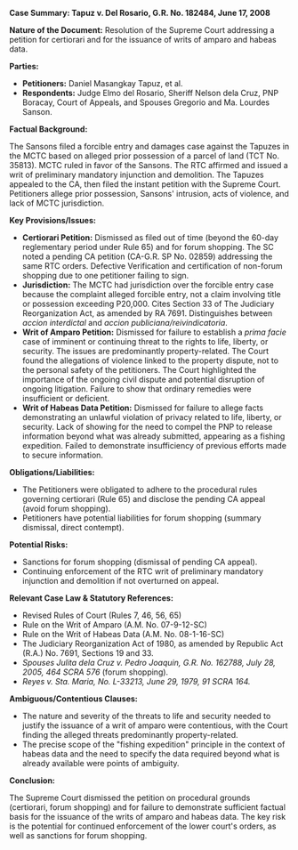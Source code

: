 **Case Summary: Tapuz v. Del Rosario, G.R. No. 182484, June 17, 2008**

**Nature of the Document:** Resolution of the Supreme Court addressing a petition for certiorari and for the issuance of writs of amparo and habeas data.

**Parties:**

*   **Petitioners:** Daniel Masangkay Tapuz, et al.
*   **Respondents:** Judge Elmo del Rosario, Sheriff Nelson dela Cruz, PNP Boracay, Court of Appeals, and Spouses Gregorio and Ma. Lourdes Sanson.

**Factual Background:**

The Sansons filed a forcible entry and damages case against the Tapuzes in the MCTC based on alleged prior possession of a parcel of land (TCT No. 35813). MCTC ruled in favor of the Sansons. The RTC affirmed and issued a writ of preliminary mandatory injunction and demolition. The Tapuzes appealed to the CA, then filed the instant petition with the Supreme Court. Petitioners allege prior possession, Sansons' intrusion, acts of violence, and lack of MCTC jurisdiction.

**Key Provisions/Issues:**

*   **Certiorari Petition:** Dismissed as filed out of time (beyond the 60-day reglementary period under Rule 65) and for forum shopping. The SC noted a pending CA petition (CA-G.R. SP No. 02859) addressing the same RTC orders. Defective Verification and certification of non-forum shopping due to one petitioner failing to sign.
*   **Jurisdiction:** The MCTC had jurisdiction over the forcible entry case because the complaint alleged forcible entry, not a claim involving title or possession exceeding P20,000. Cites Section 33 of The Judiciary Reorganization Act, as amended by RA 7691. Distinguishes between *accion interdictal* and *accion publiciana/reivindicatoria*.
*   **Writ of Amparo Petition:** Dismissed for failure to establish a *prima facie* case of imminent or continuing threat to the rights to life, liberty, or security. The issues are predominantly property-related. The Court found the allegations of violence linked to the property dispute, not to the personal safety of the petitioners. The Court highlighted the importance of the ongoing civil dispute and potential disruption of ongoing litigation. Failure to show that ordinary remedies were insufficient or deficient.
*   **Writ of Habeas Data Petition:** Dismissed for failure to allege facts demonstrating an unlawful violation of privacy related to life, liberty, or security. Lack of showing for the need to compel the PNP to release information beyond what was already submitted, appearing as a fishing expedition. Failed to demonstrate insufficiency of previous efforts made to secure information.

**Obligations/Liabilities:**

*   The Petitioners were obligated to adhere to the procedural rules governing certiorari (Rule 65) and disclose the pending CA appeal (avoid forum shopping).
*   Petitioners have potential liabilities for forum shopping (summary dismissal, direct contempt).

**Potential Risks:**

*   Sanctions for forum shopping (dismissal of pending CA appeal).
*   Continuing enforcement of the RTC writ of preliminary mandatory injunction and demolition if not overturned on appeal.

**Relevant Case Law & Statutory References:**

*   Revised Rules of Court (Rules 7, 46, 56, 65)
*   Rule on the Writ of Amparo (A.M. No. 07-9-12-SC)
*   Rule on the Writ of Habeas Data (A.M. No. 08-1-16-SC)
*   The Judiciary Reorganization Act of 1980, as amended by Republic Act (R.A.) No. 7691, Sections 19 and 33.
*   *Spouses Julita dela Cruz v. Pedro Joaquin, G.R. No. 162788, July 28, 2005, 464 SCRA 576* (forum shopping).
*   *Reyes v. Sta. Maria, No. L-33213, June 29, 1979, 91 SCRA 164.*

**Ambiguous/Contentious Clauses:**

*   The nature and severity of the threats to life and security needed to justify the issuance of a writ of amparo were contentious, with the Court finding the alleged threats predominantly property-related.
*   The precise scope of the "fishing expedition" principle in the context of habeas data and the need to specify the data required beyond what is already available were points of ambiguity.

**Conclusion:**

The Supreme Court dismissed the petition on procedural grounds (certiorari, forum shopping) and for failure to demonstrate sufficient factual basis for the issuance of the writs of amparo and habeas data. The key risk is the potential for continued enforcement of the lower court's orders, as well as sanctions for forum shopping.
